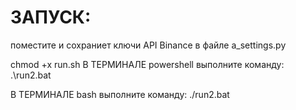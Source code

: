 # ЗАПУСК:
поместите и сохраниет ключи API Binance в файле a_settings.py

chmod +x run.sh
В ТЕРМИНАЛЕ powershell выполните команду:
.\run2.bat

В ТЕРМИНАЛЕ bash выполните команду:
./run2.bat